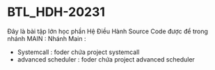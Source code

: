 # BTL_HDH-20231
Đây là bài tập lớn học phần Hệ Điều Hành
Source Code được để trong nhánh MAIN :
Nhánh Main : 
- Systemcall : foder chứa project systemcall
- advanced scheduler : foder chứa project advanced scheduler
